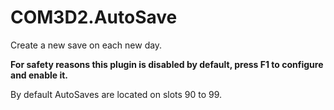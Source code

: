 # COM3D2.AutoSave
Create a new save on each new day.

**For safety reasons this plugin is disabled by default, press F1 to configure and enable it.**

By default AutoSaves are located on slots 90 to 99.
